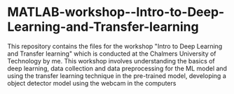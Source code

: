 # MATLAB-workshop--Intro-to-Deep-Learning-and-Transfer-learning
This repository contains the files for the workshop "Intro to Deep Learning and Transfer learning" which is conducted at the Chalmers University of Technology by me. This workshop involves understanding the basics of deep learning, data collection and data preprocessing for the ML model and using the transfer learning technique in the pre-trained model, developing a object detector model using the webcam in the computers
